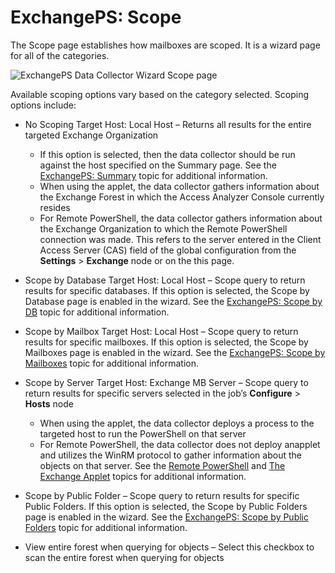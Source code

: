 # ExchangePS: Scope

The Scope page establishes how mailboxes are scoped. It is a wizard page for all of the categories.

![ExchangePS Data Collector Wizard Scope page](/img/product_docs/activitymonitor/config/activedirectory/scope.webp)

Available scoping options vary based on the category selected. Scoping options include:

- No Scoping Target Host: Local Host – Returns all results for the entire targeted Exchange
  Organization

  - If this option is selected, then the data collector should be run against the host specified
    on the Summary page. See the [ExchangePS: Summary](/docs/accessanalyzer/12.0/admin/datacollector/exchangeps/summary.md) topic for additional
    information.
  - When using the applet, the data collector gathers information about the Exchange Forest in
    which the Access Analyzer Console currently resides
  - For Remote PowerShell, the data collector gathers information about the Exchange Organization
    to which the Remote PowerShell connection was made. This refers to the server entered in the
    Client Access Server (CAS) field of the global configuration from the **Settings** >
    **Exchange** node or on the this page.

- Scope by Database Target Host: Local Host – Scope query to return results for specific databases.
  If this option is selected, the Scope by Database page is enabled in the wizard. See the
  [ExchangePS: Scope by DB](/docs/accessanalyzer/12.0/admin/datacollector/exchangeps/scopedatabases.md) topic for additional information.
- Scope by Mailbox Target Host: Local Host – Scope query to return results for specific mailboxes.
  If this option is selected, the Scope by Mailboxes page is enabled in the wizard. See the
  [ExchangePS: Scope by Mailboxes](/docs/accessanalyzer/12.0/admin/datacollector/exchangeps/scopemailboxes.md) topic for additional information.
- Scope by Server Target Host: Exchange MB Server – Scope query to return results for specific
  servers selected in the job’s **Configure** > **Hosts** node

  - When using the applet, the data collector deploys a process to the targeted host to run the
    PowerShell on that server
  - For Remote PowerShell, the data collector does not deploy anapplet and utilizes the WinRM
    protocol to gather information about the objects on that server. See the
    [Remote PowerShell](/docs/accessanalyzer/12.0/admin/datacollector/exchangeps/overview#remote-powershell) and
    [The Exchange Applet](/docs/accessanalyzer/12.0/admin/datacollector/exchangeps/overview#the-exchange-applet) topics for additional information.

- Scope by Public Folder – Scope query to return results for specific Public Folders. If this option
  is selected, the Scope by Public Folders page is enabled in the wizard. See the
  [ExchangePS: Scope by Public Folders](/docs/accessanalyzer/12.0/admin/datacollector/exchangeps/scopepublicfolders.md) topic for additional information.
- View entire forest when querying for objects – Select this checkbox to scan the entire forest when
  querying for objects
